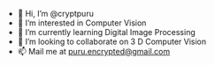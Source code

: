 - 👋 Hi, I’m @cryptpuru
- 👀 I’m interested in Computer Vision
- 🌱 I’m currently learning Digital Image Processing
- 💞️ I’m looking to collaborate on 3 D Computer Vision
- 📫 Mail me at puru.encrypted@gmail.com

<!---
cryptpuru/cryptpuru is a ✨ special ✨ repository because its `README.md` (this file) appears on your GitHub profile.
You can click the Preview link to take a look at your changes.
--->
